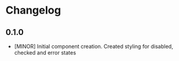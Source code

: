 # Changelog

## 0.1.0

- [MINOR] Initial component creation. Created styling for disabled, checked and error states
